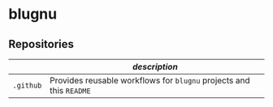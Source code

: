 # blugnu

## Repositories
|    | _description_ |
| -- | ----------- |
| `.github` | Provides reusable workflows for `blugnu` projects and this `README` |
